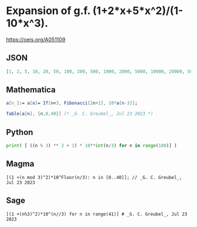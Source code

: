 # Expansion of g\.f\. \(1\+2\*x\+5\*x^2\)/\(1\-10\*x^3\)\.
https://oeis.org/A051109
## JSON
```JSON
[1, 2, 5, 10, 20, 50, 100, 200, 500, 1000, 2000, 5000, 10000, 20000, 50000, 100000, 200000, 500000, 1000000, 2000000, 5000000, 10000000, 20000000, 50000000, 100000000, 200000000, 500000000, 1000000000, 2000000000, 5000000000, 10000000000, 20000000000, 50000000000]
```
## Mathematica
```Mathematica
a[n_]:= a[n]= If[n<3, Fibonacci[2n+1], 10*a[n-3]];
```
```Mathematica
Table[a[n], {n,0,40}] (* _G. C. Greubel_, Jul 23 2023 *)
```
## Python
```Python
print( [ ((n % 3) ** 2 + 1) * 10**int(n/3) for n in range(100)] )
```
## Magma
```Magma
[(1 +(n mod 3)^2)*10^Floor(n/3): n in [0..40]]; // _G. C. Greubel_, Jul 23 2023
```
## Sage
```Sage
[(1 +(n%3)^2)*10^(n//3) for n in range(41)] # _G. C. Greubel_, Jul 23 2023
```
